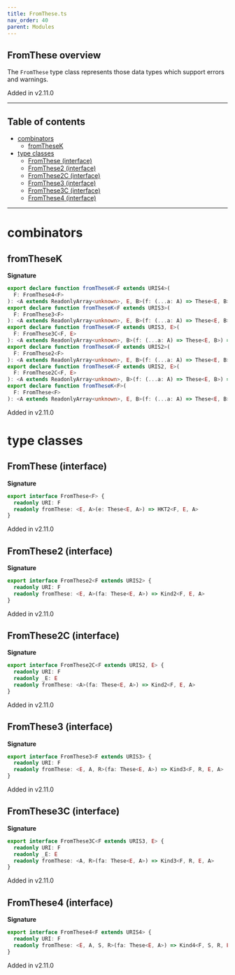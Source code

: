 ```yaml
---
title: FromThese.ts
nav_order: 40
parent: Modules
---
```


## FromThese overview

The `FromThese` type class represents those data types which support errors and warnings.

Added in v2.11.0

---

<h2 class="text-delta">Table of contents</h2>

- [combinators](#combinators)
  - [fromTheseK](#fromthesek)
- [type classes](#type-classes)
  - [FromThese (interface)](#fromthese-interface)
  - [FromThese2 (interface)](#fromthese2-interface)
  - [FromThese2C (interface)](#fromthese2c-interface)
  - [FromThese3 (interface)](#fromthese3-interface)
  - [FromThese3C (interface)](#fromthese3c-interface)
  - [FromThese4 (interface)](#fromthese4-interface)

---

# combinators

## fromTheseK

**Signature**

```ts
export declare function fromTheseK<F extends URIS4>(
  F: FromThese4<F>
): <A extends ReadonlyArray<unknown>, E, B>(f: (...a: A) => These<E, B>) => <S, R>(...a: A) => Kind4<F, S, R, E, B>
export declare function fromTheseK<F extends URIS3>(
  F: FromThese3<F>
): <A extends ReadonlyArray<unknown>, E, B>(f: (...a: A) => These<E, B>) => <R>(...a: A) => Kind3<F, R, E, B>
export declare function fromTheseK<F extends URIS3, E>(
  F: FromThese3C<F, E>
): <A extends ReadonlyArray<unknown>, B>(f: (...a: A) => These<E, B>) => <R>(...a: A) => Kind3<F, R, E, B>
export declare function fromTheseK<F extends URIS2>(
  F: FromThese2<F>
): <A extends ReadonlyArray<unknown>, E, B>(f: (...a: A) => These<E, B>) => (...a: A) => Kind2<F, E, B>
export declare function fromTheseK<F extends URIS2, E>(
  F: FromThese2C<F, E>
): <A extends ReadonlyArray<unknown>, B>(f: (...a: A) => These<E, B>) => (...a: A) => Kind2<F, E, B>
export declare function fromTheseK<F>(
  F: FromThese<F>
): <A extends ReadonlyArray<unknown>, E, B>(f: (...a: A) => These<E, B>) => (...a: A) => HKT2<F, E, B>
```

Added in v2.11.0

# type classes

## FromThese (interface)

**Signature**

```ts
export interface FromThese<F> {
  readonly URI: F
  readonly fromThese: <E, A>(e: These<E, A>) => HKT2<F, E, A>
}
```

Added in v2.11.0

## FromThese2 (interface)

**Signature**

```ts
export interface FromThese2<F extends URIS2> {
  readonly URI: F
  readonly fromThese: <E, A>(fa: These<E, A>) => Kind2<F, E, A>
}
```

Added in v2.11.0

## FromThese2C (interface)

**Signature**

```ts
export interface FromThese2C<F extends URIS2, E> {
  readonly URI: F
  readonly _E: E
  readonly fromThese: <A>(fa: These<E, A>) => Kind2<F, E, A>
}
```

Added in v2.11.0

## FromThese3 (interface)

**Signature**

```ts
export interface FromThese3<F extends URIS3> {
  readonly URI: F
  readonly fromThese: <E, A, R>(fa: These<E, A>) => Kind3<F, R, E, A>
}
```

Added in v2.11.0

## FromThese3C (interface)

**Signature**

```ts
export interface FromThese3C<F extends URIS3, E> {
  readonly URI: F
  readonly _E: E
  readonly fromThese: <A, R>(fa: These<E, A>) => Kind3<F, R, E, A>
}
```

Added in v2.11.0

## FromThese4 (interface)

**Signature**

```ts
export interface FromThese4<F extends URIS4> {
  readonly URI: F
  readonly fromThese: <E, A, S, R>(fa: These<E, A>) => Kind4<F, S, R, E, A>
}
```

Added in v2.11.0
